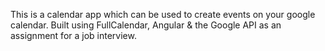 
This is a calendar app which can be used to create events on your google calendar.
Built using FullCalendar, Angular & the Google API as an assignment for a job interview.
